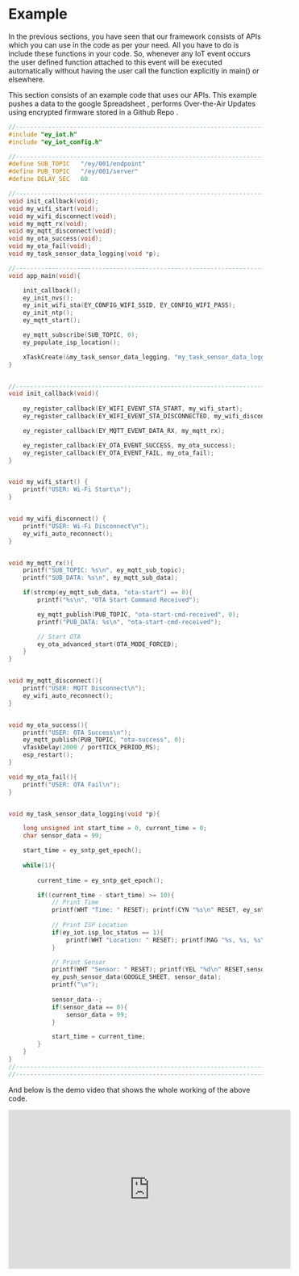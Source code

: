 # Example

In the previous sections, you have seen that our framework consists of APIs which you can use in the code as per your need. All you have to do is include these functions in your code.  So, whenever any IoT event occurs the user defined function attached to this event will be executed automatically without having the user call the function explicitly in main() or elsewhere.

This section consists of an example code that uses our APIs. This example pushes a data to the google Spreadsheet , performs Over-the-Air Updates using encrypted firmware stored in a Github Repo .

```c
//------------------------------------------------------------------------------
#include "ey_iot.h"
#include "ey_iot_config.h"

//------------------------------------------------------------------------------
#define SUB_TOPIC   "/ey/001/endpoint"
#define PUB_TOPIC   "/ey/001/server"
#define DELAY_SEC	60

//------------------------------------------------------------------------------
void init_callback(void);
void my_wifi_start(void);
void my_wifi_disconnect(void);
void my_mqtt_rx(void);
void my_mqtt_disconnect(void);
void my_ota_success(void);
void my_ota_fail(void);
void my_task_sensor_data_logging(void *p);

//------------------------------------------------------------------------------
void app_main(void){

	init_callback();
    ey_init_nvs();
    ey_init_wifi_sta(EY_CONFIG_WIFI_SSID, EY_CONFIG_WIFI_PASS);
    ey_init_ntp();
    ey_mqtt_start();

    ey_mqtt_subscribe(SUB_TOPIC, 0);
	ey_populate_isp_location();

    xTaskCreate(&my_task_sensor_data_logging, "my_task_sensor_data_logging", 8120, NULL, 10, NULL);
}


//------------------------------------------------------------------------------
void init_callback(void){
	
	ey_register_callback(EY_WIFI_EVENT_STA_START, my_wifi_start);
	ey_register_callback(EY_WIFI_EVENT_STA_DISCONNECTED, my_wifi_disconnect);

	ey_register_callback(EY_MQTT_EVENT_DATA_RX, my_mqtt_rx);

	ey_register_callback(EY_OTA_EVENT_SUCCESS, my_ota_success);
	ey_register_callback(EY_OTA_EVENT_FAIL, my_ota_fail);
}


void my_wifi_start() { 
	printf("USER: Wi-Fi Start\n");
}


void my_wifi_disconnect() { 
	printf("USER: Wi-Fi Disconnect\n");
	ey_wifi_auto_reconnect();
}


void my_mqtt_rx(){
	printf("SUB_TOPIC: %s\n", ey_mqtt_sub_topic);
    printf("SUB_DATA: %s\n", ey_mqtt_sub_data);

    if(strcmp(ey_mqtt_sub_data, "ota-start") == 0){
        printf("%s\n", "OTA Start Command Received");

        ey_mqtt_publish(PUB_TOPIC, "ota-start-cmd-received", 0);
        printf("PUB_DATA: %s\n", "ota-start-cmd-received");

        // Start OTA
        ey_ota_advanced_start(OTA_MODE_FORCED);
    }
}


void my_mqtt_disconnect(){
	printf("USER: MQTT Disconnect\n");
	ey_wifi_auto_reconnect();
}


void my_ota_success(){
	printf("USER: OTA Success\n");
	ey_mqtt_publish(PUB_TOPIC, "ota-success", 0);
	vTaskDelay(2000 / portTICK_PERIOD_MS);
	esp_restart();
}

void my_ota_fail(){
	printf("USER: OTA Fail\n");
}


void my_task_sensor_data_logging(void *p){

	long unsigned int start_time = 0, current_time = 0;
    char sensor_data = 99;

    start_time = ey_sntp_get_epoch();
    
    while(1){
        
		current_time = ey_sntp_get_epoch();

        if((current_time - start_time) >= 10){
			// Print Time
			printf(WHT "Time: " RESET); printf(CYN "%s\n" RESET, ey_sntp_date_string());
			
			// Print ISP Location
			if(ey_iot.isp_loc_status == 1){
				printf(WHT "Location: " RESET); printf(MAG "%s, %s, %s\n" RESET, ey_iot.isp_city, ey_iot.isp_regionName, ey_iot.isp_country);
			}

			// Print Sensor
			printf(WHT "Sensor: " RESET); printf(YEL "%d\n" RESET,sensor_data);
        	ey_push_sensor_data(GOOGLE_SHEET, sensor_data);
			printf("\n");
 
        	sensor_data--;
        	if(sensor_data == 0){
        		sensor_data = 99;
        	}

        	start_time = current_time;
        }
    }
}
//------------------------------------------------------------------------------
//------------------------------------------------------------------------------
```



And below is the demo video that shows the whole working of the above code.

<iframe width="560" height="315" src="https://www.youtube.com/embed/ODZHQ3rvVj0" frameborder="0" allow="accelerometer; autoplay; encrypted-media; gyroscope; picture-in-picture" allowfullscreen></iframe>